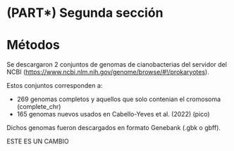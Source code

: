 # (PART\*) Segunda sección

# Métodos

Se descargaron 2 conjuntos de genomas de cianobacterias del servidor del NCBI (https://www.ncbi.nlm.nih.gov/genome/browse/#!/prokaryotes).

Estos conjuntos corresponden a:

* 269 genomas completos y aquellos que solo contenian el cromosoma (complete_chr)
* 165 genomas nuevos usados en Cabello-Yeves et al. (2022) (pico)

Dichos genomas fueron descargados en formato Genebank (.gbk o gbff).


ESTE ES UN CAMBIO
